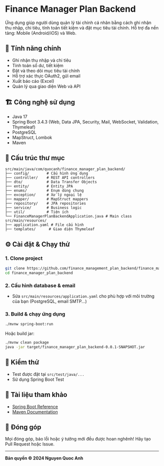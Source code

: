 # Finance Manager Plan Backend

Ứng dụng giúp người dùng quản lý tài chính cá nhân bằng cách ghi nhận thu nhập, chi tiêu, tính toán tiết kiệm và đặt mục tiêu tài chính. Hỗ trợ đa nền tảng: Mobile (Android/iOS) và Web.

## 🚀 Tính năng chính
- Ghi nhận thu nhập và chi tiêu
- Tính toán số dư, tiết kiệm
- Đặt và theo dõi mục tiêu tài chính
- Hỗ trợ xác thực OAuth2, gửi email
- Xuất báo cáo (Excel)
- Quản lý qua giao diện Web và API

## 🏗️ Công nghệ sử dụng
- Java 17
- Spring Boot 3.4.3 (Web, Data JPA, Security, Mail, WebSocket, Validation, Thymeleaf)
- PostgreSQL
- MapStruct, Lombok
- Maven

## 📁 Cấu trúc thư mục
```
src/main/java/com/quocanh/finance_manager_plan_backend/
├── config/        # Cấu hình ứng dụng
├── controller/    # REST API controllers
├── dto/           # Data Transfer Objects
├── entity/        # Entity JPA
├── enums/         # Enum dùng chung
├── exception/     # Xử lý ngoại lệ
├── mapper/        # MapStruct mappers
├── repository/    # JPA repositories
├── service/       # Business logic
├── util/          # Tiện ích
└── FinanceManagerPlanBackendApplication.java # Main class
src/main/resources/
├── application.yaml # File cấu hình
├── templates/      # Giao diện Thymeleaf
```

## ⚙️ Cài đặt & Chạy thử
### 1. Clone project
```bash
git clone https://github.com/finance_management_plan_backend/finance_manager_plan_backend.git
cd finance_manager_plan_backend
```
### 2. Cấu hình database & email
- Sửa `src/main/resources/application.yaml` cho phù hợp với môi trường của bạn (PostgreSQL, email SMTP...)

### 3. Build & chạy ứng dụng
```bash
./mvnw spring-boot:run
```
Hoặc build jar:
```bash
./mvnw clean package
java -jar target/finance_manager_plan_backend-0.0.1-SNAPSHOT.jar
```

## 🧪 Kiểm thử
- Test được đặt tại `src/test/java/...`
- Sử dụng Spring Boot Test

## 📄 Tài liệu tham khảo
- [Spring Boot Reference](https://spring.io/projects/spring-boot)
- [Maven Documentation](https://maven.apache.org/guides/index.html)

## 🤝 Đóng góp
Mọi đóng góp, báo lỗi hoặc ý tưởng mới đều được hoan nghênh! Hãy tạo Pull Request hoặc Issue.

---
**Bản quyền © 2024 Nguyen Quoc Anh** 
